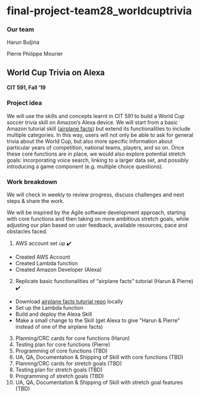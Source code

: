 # final-project-team28_worldcuptrivia

###  Our team
Harun Buljina

Pierre Philippe Mourier

## World Cup Trivia on Alexa
#### CIT 591, Fall ‘19

### Project idea
We will use the skills and concepts learnt in CIT 591 to build a World Cup soccer trivia skill on Amazon’s Alexa device. We will start from a basic Amazon tutorial skill ([airplane facts](https://github.com/alexa/skill-sample-java-fact)) but extend its functionalities to include multiple categories. In this way, users will not only be able to ask for general trivia about the World Cup, but also more specific information about particular years of competition, national teams, players, and so on. Once these core functions are in place, we would also explore potential stretch goals: incorporating voice search, linking to a larger data set, and possibly introducing a game component (e.g. multiple choice questions).

### Work breakdown
We will check in weekly to review progress, discuss challenges and next steps & share the work.

We will be inspired by the Agile software development approach, starting with core functions and then taking on more ambitious stretch goals, while adjusting our plan based on user feedback, available resources, pace and obstacles faced.

1. AWS account set up :heavy_check_mark:
- Created AWS Account
- Created Lambda function
- Created Amazon Developer (Alexa)
2. Replicate basic functionalities of “airplane facts” tutorial (Harun & Pierre) :heavy_check_mark:
- Download [airplane facts tutorial repo](https://github.com/alexa/skill-sample-java-fact) locally
- Set up the Lambda function
- Build and deploy the Alexa Skill
- Make a small change to the Skill (get Alexa to give "Harun & Pierre" instead of one of the airplane facts)
3. Planning/CRC cards for core functions (Harun)
4. Testing plan for core functions (Pierre)
5. Programming of core functions (TBD)
6. UA, QA, Documentation & Shipping of Skill with core functions (TBD)
7. Planning/CRC cards for stretch goals (TBD)
8. Testing plan for stretch goals (TBD)
9. Programming of stretch goals  (TBD)
10. UA, QA, Documentation & Shipping of Skill with stretch goal features  (TBD)
